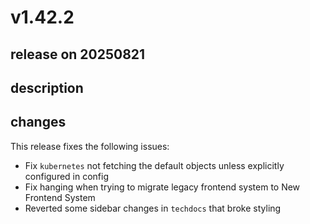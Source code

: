 # v1.42.2

## release on 20250821
## description
## changes
This release fixes the following issues:

* Fix <code>kubernetes</code> not fetching the default objects unless explicitly configured in config
* Fix hanging when trying to migrate legacy frontend system to New Frontend System
* Reverted some sidebar changes in <code>techdocs</code> that broke styling

